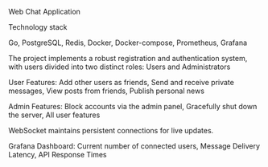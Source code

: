 Web Chat Application

Technology stack

Go,
PostgreSQL,
Redis,
Docker,
Docker-compose,
Prometheus,
Grafana

The project implements a robust registration and authentication system, with users divided into two distinct roles: Users and Administrators

User Features:
  Add other users as friends,
  Send and receive private messages,
  View posts from friends,
  Publish personal news

Admin Features:
  Block accounts via the admin panel,
  Gracefully shut down the server,
  All user features

WebSocket maintains persistent connections for live updates.

Grafana Dashboard:
   Current number of connected users,
   Message Delivery Latency,
   API Response Times
   
  
